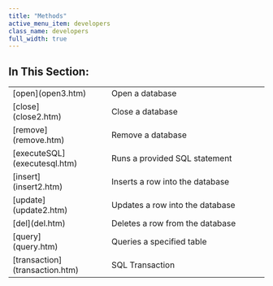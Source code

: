 ```yaml
---
title: "Methods"
active_menu_item: developers
class_name: developers
full_width: true
---
```



## In This Section:

<table>
<tr>
<td width="151">
[open](open3.htm)

</td>
<td width="23">
</td>
<td width="364">
Open a database

</td>
</tr>
<tr>
<td width="151">
[close](close2.htm)

</td>
<td width="23">
</td>
<td width="364">
Close a database

</td>
</tr>
<tr>
<td width="151">
[remove](remove.htm)

</td>
<td width="23">
</td>
<td width="364">
Remove a database

</td>
</tr>
<tr>
<td width="151">
[executeSQL](executesql.htm)

</td>
<td width="23">
</td>
<td width="364">
Runs a provided SQL statement

</td>
</tr>
<tr>
<td width="151">
[insert](insert2.htm)

</td>
<td width="23">
</td>
<td width="364">
Inserts a row into the database

</td>
</tr>
<tr>
<td width="151">
[update](update2.htm)

</td>
<td width="23">
</td>
<td width="364">
Updates a row into the database

</td>
</tr>
<tr>
<td width="151">
[del](del.htm)

</td>
<td width="23">
</td>
<td width="364">
Deletes a row from the database

</td>
</tr>
<tr>
<td width="151">
[query](query.htm)

</td>
<td width="23">
</td>
<td width="364">
Queries a specified table

</td>
</tr>
<tr>
<td width="151">
[transaction](transaction.htm)

</td>
<td width="23">
</td>
<td width="364">
SQL Transaction

</td>
</tr>
</table>
